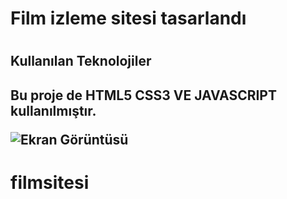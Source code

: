 <h1>Film izleme sitesi tasarlandı<h1>

<h2>Kullanılan Teknolojiler<h2>

Bu proje de HTML5 CSS3 VE JAVASCRIPT kullanılmıştır.

![Ekran Görüntüsü](spiderman.gif)
![]()



# filmsitesi
